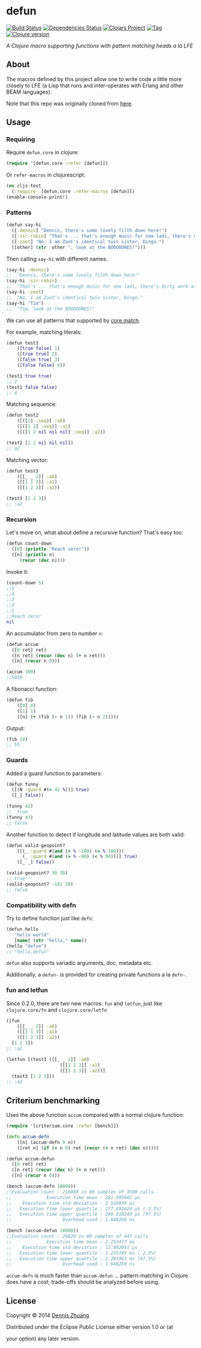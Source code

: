 # defun

[![Build Status][travis-badge]][travis]
[![Dependencies Status][deps-badge]][deps]
[![Clojars Project][clojars-badge]][clojars]
[![Tag][tag-badge]][tag]
[![Clojure version][clojure-v]](project.clj)

*A Clojure macro supporting functions with pattern matching heads a la LFE*

## About

The macros defined by this project allow one to write code a little more
closely to LFE (a Lisp that runs and inter-operates with Erlang and other BEAM
languages).

Note that this repo was originally cloned from [here](https://github.com/killme2008/defun).


## Usage

### Requiring

Require `defun.core` in clojure:

```clj
(require '[defun.core :refer [defun]])
```

Or `refer-macros` in clojurescript:

```cljs
(ns cljs-test
  (:require  [defun.core :refer-macros [defun]])
(enable-console-print!)
```

### Patterns

```clj
(defun say-hi
  ([:dennis] "Dennis, there's some lovely filth down here!")
  ([:sir-robin] "That's ... that's enough music for now lads, there's dirty work afoot.")
  ([:zoot] "No, I am Zoot's identical twin sister, Dingo.")
  ([other] (str  other ", look at the BOOOOONES!")))
```

Then calling `say-hi` with different names:

```clj
(say-hi :dennis)
;;  "Dennis, there's some lovely filth down here!"
(say-hi :sir-robin)
;;  "That's ... that's enough music for now lads, there's dirty work afoot."
(say-hi :zoot)
;;  "No, I am Zoot's identical twin sister, Dingo."
(say-hi "Tim")
;;  "Tim, look at the BOOOOONES!"
```

We can use all patterns that supported by [core.match](https://github.com/clojure/core.match/wiki/Basic-usage).

For example, matching literals:

```clj
(defun test1
    ([true false] 1)
    ([true true] 2)
    ([false true] 3)
    ([false false] 4))

(test1 true true)
;; 2
(test1 false false)
;; 4
```

Matching sequence:

```clj
(defun test2
    ([([1] :seq)] :a0)
    ([([1 2] :seq)] :a1)
    ([([1 2 nil nil nil] :seq)] :a2))

(test2 [1 2 nil nil nil])
;; a2
```

Matching vector:

```clj
(defun test3
    ([[_ _ 2]] :a0)
    ([[1 1 3]] :a1)
    ([[1 2 3]] :a2))

(test3 [1 2 3])
;; :a2
```


### Recursion

Let's move on, what about define a recursive function? That's easy too:

```clj
(defun count-down
  ([0] (println "Reach zero!"))
  ([n] (println n)
     (recur (dec n))))
```

Invoke it:

```clj
(count-down 5)
;;5
;;4
;;3
;;2
;;1
;;Reach zero!
nil
```

An accumulator from zero to number `n`:

```clj
(defun accum
  ([0 ret] ret)
  ([n ret] (recur (dec n) (+ n ret)))
  ([n] (recur n 0)))

(accum 100)
;;5050
```

A fibonacci function:

```clj
(defun fib
    ([0] 0)
    ([1] 1)
    ([n] (+ (fib (- n 1)) (fib (- n 2)))))
```

Output:

```clj
(fib 10)
;; 55
```


### Guards

Added a guard function to parameters:

```clj
(defun funny
  ([(N :guard #(= 42 %))] true)
  ([_] false))

(funny 42)
;;  true
(funny 43)
;; false
```

Another function to detect if longitude and latitude values are both valid:

```clj
(defun valid-geopoint?
    ([(_ :guard #(and (> % -180) (< % 180)))
      (_ :guard #(and (> % -90) (< % 90)))] true)
    ([_ _] false))

(valid-geopoint? 30 30)
;; true
(valid-geopoint? -181 30)
;; false
```

### Compatibility with defn

Try to define function just like `defn`:

```clj
(defun hello
   "hello world"
   [name] (str "hello," name))
(hello "defun")
;; "hello,defun"
```

`defun` also supports variadic arguments, doc, metadata etc.

Additionally, a `defun-` is provided for creating private functions a la `defn-`.


### fun and letfun

Since 0.2.0, there are two new macros: `fun` and `letfun`, just like `clojure.core/fn` and `clojure.core/letfn`

``` clojure
((fun
    ([[_ _ 2]] :a0)
    ([[1 1 3]] :a1)
    ([[1 2 3]] :a2))
  [1 2 3])
;; :a2

(letfun [(test3 ([[_ _ 2]] :a0)
                    ([[1 1 3]] :a1)
                    ([[1 2 3]] :a2))]
  (test3 [1 2 3]))
;; :a2
```


## Criterium benchmarking

Uses the above function `accum` compared with a normal clojure function:

```clj
(require '[criterium.core :refer [bench]])

(defn accum-defn
    ([n] (accum-defn 0 n))
    ([ret n] (if (= n 0) ret (recur (+ n ret) (dec n)))))

(defun accum-defun
  ([0 ret] ret)
  ([n ret] (recur (dec n) (+ n ret)))
  ([n] (recur n 0)))

(bench (accum-defn 10000))
;;Evaluation count : 210480 in 60 samples of 3508 calls.
;;             Execution time mean : 281.095682 µs
;;    Execution time std-deviation : 2.526939 µs
;;   Execution time lower quantile : 277.691624 µs ( 2.5%)
;;   Execution time upper quantile : 286.618249 µs (97.5%)
;;                   Overhead used : 1.648269 ns

(bench (accum-defun 10000))
;;Evaluation count : 26820 in 60 samples of 447 calls.
;;             Execution time mean : 2.253477 ms
;;    Execution time std-deviation : 13.082041 µs
;;   Execution time lower quantile : 2.235795 ms ( 2.5%)
;;   Execution time upper quantile : 2.281963 ms (97.5%)
;;                   Overhead used : 1.648269 ns
```

`accum-defn` is much faster than `accum-defun` ... pattern-matching in Clojure
does have a cost; trade-offs should be analyzed before using.


## License

Copyright © 2014 [Dennis Zhuang](mailto:killme2008@gmail.com)

Distributed under the Eclipse Public License either version 1.0 or (at

your option) any later version.


<!-- Named page links below: /-->

[travis]: https://travis-ci.org/clojusc/defun
[travis-badge]: https://travis-ci.org/clojusc/defun.png?branch=master
[deps]: http://jarkeeper.com/clojusc/defun
[deps-badge]: http://jarkeeper.com/clojusc/defun/status.svg
[tag-badge]: https://img.shields.io/github/tag/clojusc/defun.svg
[tag]: https://github.com/clojusc/defun/tags
[clojure-v]: https://img.shields.io/badge/clojure-1.10.0-blue.svg
[clojars]: https://clojars.org/clojusc/defun
[clojars-badge]: https://img.shields.io/clojars/v/clojusc/defun.svg
